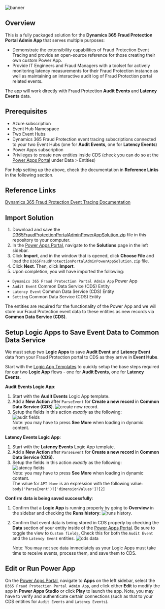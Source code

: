 ![banner](https://i.ibb.co/QQCVq4m/banner.png)

## Overview

This is a fully packaged solution for the **Dynamics 365 Fraud Protection Portal Admin App** that serves multiple purposes:

- Demonstrate the extensibility capabilities of Fraud Protection Event Tracing and provide an open-source reference for those creating their own custom Power App.
- Provide IT Engineers and Fraud Managers with a toolset for actively monitoring latency measurements for their Fraud Protection instance as well as maintaining an interactive audit log of Fraud Protection portal related events.

The app will work directly with Fraud Protection **Audit Events** and **Latency Events** data.

## Prerequisites

- Azure subscription
- Event Hub Namespace
- Two Event Hubs
- Dynamics 365 Fraud Protection event tracing subscriptions connected to your two Event Hubs (one for **Audit Events**, one for **Latency Events**)
- Power Apps subscription
- Privileges to create new entities inside CDS (check you can do so at the [Power Apps Portal](https://make.preview.powerapps.com/) under Data > Entities)

For help setting up the above, check the documentation in **Reference Links** in the following section.

## Reference Links

[Dynamics 365 Fraud Protection Event Tracing Documentation](https://docs.microsoft.com/en-us/dynamics365/fraud-protection/event-tracing)

## Import Solution

1. Download and save the [D365FraudProtectionPortalAdminPowerAppSolution.zip](https://github.com/microsoft/Dynamics-365-Fraud-Protection-Samples/raw/master/power%20app%20sample/D365FraudProtectionPortalAdminPowerAppSolution.zip) file in this repository to your computer.
2. In the [Power Apps Portal](https://make.preview.powerapps.com/), navigate to the **Solutions** page in the left sidebar.
3. Click **Import**, and in the window that is opened, click **Choose File** and load the `D365FraudProtectionPortalAdminPowerAppSolution.zip` file.
4. Click **Next**. Then, click **Import**.
5. Upon completion, you will have imported the following:

- `Dynamics 365 Fraud Protection Portal Admin App` Power App
- `Audit Event` Common Data Service (CDS) Entity
- `Latency Event` Common Data Service (CDS) Entity
- `Setting` Common Data Service (CDS) Entity

The entities are required for the functionality of the Power App and we will store our Fraud Protection event data to these entities as new records via **Common Data Service (CDS)**.

## Setup Logic Apps to Save Event Data to Common Data Service

We must setup two **Logic Apps** to save **Audit Event** and **Latency Event** data from your Fraud Protection portal to CDS as they arrive in **Event Hubs**.

Start with the [Logic App Templates](https://github.com/microsoft/Dynamics-365-Fraud-Protection-Samples/tree/master/logic%20app%20templates) to quickly setup the base steps required for our two **Logic App** flows - one for **Audit Events**, one for **Latency Events**.

**Audit Events Logic App**:

1. Start with the **Audit Events** Logic App template.
2. Add a **New Action** after `ParseEvent` for **Create a new record** in **Common Data Service (CDS)**.
   ![create new record](https://i.ibb.co/dmsDcdB/Clean-Shot-2020-08-24-at-11-30-14.png).
3. Setup the fields in this action _exactly_ as the following:  
   ![audit fields](https://i.ibb.co/Y3Tv06W/Clean-Shot-2020-08-24-at-11-30-35.png)  
   Note: you may have to press **See More** when loading in dynamic content.

**Latency Events Logic App**:

1. Start with the **Latency Events** Logic App template.
2. Add a **New Action** after `ParseEvent` for **Create a new record** in **Common Data Service (CDS)**.
3. Setup the fields in this action _exactly_ as the following:  
    ![latency fields](https://i.ibb.co/dD09WWT/Clean-Shot-2020-08-24-at-11-42-43.png)  
   Note: you may have to press **See More** when loading in dynamic content.  
   The value for `API Name` is an expression with the following value: `body('ParseEvent')?['dimensionValues']?[2]`

**Confirm data is being saved successfully**:

1. Confirm that a **Logic App** is running properly by going to **Overview** in the sidebar and checking the **Runs history**:
   ![runs history](https://i.ibb.co/zF0Hrns/Clean-Shot-2020-08-19-at-11-03-43.png).
2. Confirm that event data is being stored in CDS properly by checking the **Data** section of your entity inside of the [Power Apps Portal](https://make.preview.powerapps.com/). Be sure to toggle the view to `Custom fields`. Check this for both the `Audit Event` and the `Latency Event` entities.
   ![cds data](https://i.ibb.co/ZxdhMRT/Clean-Shot-2020-08-19-at-11-06-19.png)

   Note: You may not see data immediately as your Logic Apps must take time to receive events, process them, and save them to CDS.

## Edit or Run Power App

On the [Power Apps Portal](https://make.preview.powerapps.com/), navigate to **Apps** on the left sidebar, select the `D365 Fraud Protection Portal Admin App`, and click either **Edit** to modify the app in **Power Apps Studio** or click **Play** to launch the app. Note, you may have to verify and authenticate certain connections (such as that to your CDS entities for `Audit Events` and `Latency Events`).
